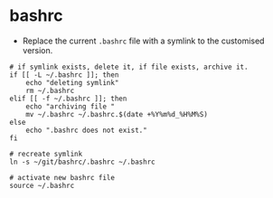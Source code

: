 # bashrc

*   Replace the current `.bashrc` file with a symlink to the customised version.
```
# if symlink exists, delete it, if file exists, archive it.
if [[ -L ~/.bashrc ]]; then
    echo "deleting symlink"
    rm ~/.bashrc
elif [[ -f ~/.bashrc ]]; then
    echo "archiving file "
    mv ~/.bashrc ~/.bashrc.$(date +%Y%m%d_%H%M%S)
else
    echo ".bashrc does not exist."
fi

# recreate symlink
ln -s ~/git/bashrc/.bashrc ~/.bashrc

# activate new bashrc file
source ~/.bashrc
```